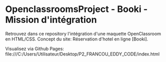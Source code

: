 # OpenclassroomsProject - Booki - Mission d'intégration
Retrouvez dans ce repository l'intégration d'une maquette OpenClassroom en HTML/CSS. Concept du site: Réservation d'hotel en ligne [Booki].

Visualisez via Github Pages: file:///C:/Users/Utilisateur/Desktop/P2_FRANCOU_EDDY_CODE/index.html
